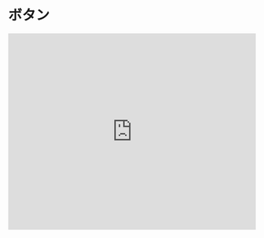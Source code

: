 # ボタン

<iframe height="400" style="width: 100%;" scrolling="no" title="Button" src="https://codepen.io/ari-jp/embed/RwWvrNm?height=368&theme-id=default&default-tab=result" frameborder="no" allowtransparency="true" allowfullscreen="true">
  See the Pen <a href='https://codepen.io/ari-jp/pen/RwWvrNm'>Button</a> by ari-jp
  (<a href='https://codepen.io/ari-jp'>@ari-jp</a>) on <a href='https://codepen.io'>CodePen</a>.
</iframe>